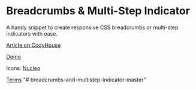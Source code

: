 Breadcrumbs & Multi-Step Indicator
=========

A handy snippet to create responsive CSS breadcrumbs or multi-step indicators with ease.

[Article on CodyHouse](http://codyhouse.co/gem/css-breadcrumbs-and-multi-step-indicator/)

[Demo](http://codyhouse.co/demo/breadcrumbs-multi-steps-indicator/index.html)

Icons: [Nucleo](https://nucleoapp.com/)
 
[Terms](http://codyhouse.co/terms/)
"# breadcrumbs-and-multistep-indicator-master" 
